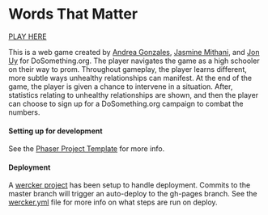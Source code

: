 # Words That Matter

[PLAY HERE](http://dosomethinggames.github.io/words-that-matter)

This is a web game created by [Andrea Gonzales](http://github.com/andrea-3000), [Jasmine Mithani](http://github.com/jmithani), and [Jon Uy](http://github.com/jonuy) for DoSomething.org. The player navigates the game as a high schooler on their way to prom. Throughout gameplay, the player learns different, more subtle ways unhealthy relationships can manifest. At the end of the game, the player is given a chance to intervene in a situation. After, statistics relating to unhealthy relationships are shown, and then the player can choose to sign up for a DoSomething.org campaign to combat the numbers.

#### Setting up for development

See the [Phaser Project Template](http://github.com/DoSomethingGames/phaser-project-template) for more info.

#### Deployment

A [wercker project](https://app.wercker.com/#applications/559bd0954dacf3c44d2439ab) has been setup to handle deployment. Commits to the master branch will trigger an auto-deploy to the gh-pages branch. See the [wercker.yml](wercker.yml) file for more info on what steps are run on deploy.